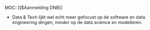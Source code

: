 MOC: [[$Aanmelding DNB]]

- Data & Tech lijkt wel echt meer gefocust op de software en data engineering dingen, minder op de data science en modelleren.